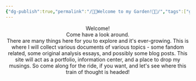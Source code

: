 ```yaml
---
{"dg-publish":true,"permalink":"/🪻🌸Welcome to my Garden!📖👋/","tags":["gardenEntry"],"noteIcon":1}
---
```


<center>Welcome!</center>

<center>Come have a look around.</center>

<center>There are many things here for you to explore and it's ever-growing. This is where I will collect various documents of various topics - some fandom related, some original analysis essays, and possibly some blog posts. This site will act as a portfolio, information center, and a place to drop my musings. So come along for the ride, if you want, and let's see where this train of thought is headed!</center>